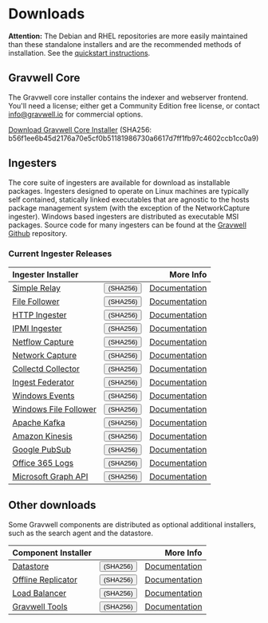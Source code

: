 # Downloads

**Attention:** The Debian and RHEL repositories are more easily maintained than these standalone installers and are the recommended methods of installation. See the [quickstart instructions](quickstart).

## Gravwell Core

The Gravwell core installer contains the indexer and webserver frontend. You'll need a license; either get a Community Edition free license, or contact info@gravwell.io for commercial options.


[Download Gravwell Core Installer](https://update.gravwell.io/archive/5.1.2/installers/gravwell_5.1.2.sh) 
(SHA256: b56f1ee6b45d2176a70e5cf0b51181986730a6617d7ff1fb97c4602ccb1cc0a9)

## Ingesters

The core suite of ingesters are available for download as installable packages.  Ingesters designed to operate on Linux machines are typically self contained, statically linked executables that are agnostic to the hosts package management system (with the exception of the NetworkCapture ingester).  Windows based ingesters are distributed as executable MSI packages.  Source code for many ingesters can be found at the [Gravwell Github](https://github.com/gravwell/gravwell/tree/master/ingesters) repository.

### Current Ingester Releases
|Ingester Installer |   | More Info |
|:------------------|:--|----------:|
| [Simple Relay](https://update.gravwell.io/archive/5.1.2/installers/gravwell_simple_relay_installer_5.1.2.sh) |<button type="button" class="btn" data-toggle="popover" data-placement="bottom" data-content="c5e24190a0333724630360dce287f17b8cdc2dc023eb54b83e5993d5814eadc2">(SHA256)</button> | [Documentation](../ingesters/simple_relay)|
| [File Follower](https://update.gravwell.io/archive/5.1.2/installers/gravwell_file_follow_installer_5.1.2.sh) |<button type="button" class="btn" data-toggle="popover" data-placement="bottom" data-content="7916d444d883c4fd453771e04599f262c20aff5cc4e935fd0072169454f3f3ba">(SHA256)</button> | [Documentation](../ingesters/file_follow) |
| [HTTP Ingester](https://update.gravwell.io/archive/5.1.2/installers/gravwell_http_ingester_installer_5.1.2.sh) |<button type="button" class="btn" data-toggle="popover" data-placement="bottom" data-content="37b6756337b510378cb61bfd6fce815da6ab87783b405c5d7793302273731cdb">(SHA256)</button> | [Documentation](../ingesters/http) |
| [IPMI Ingester](https://update.gravwell.io/archive/5.1.2/installers/gravwell_ipmi_installer_5.1.2.sh) |<button type="button" class="btn" data-toggle="popover" data-placement="bottom" data-content="34551139829f5a1cd21a04a4eab812ae490026f94d7e83e89cca0c7c67df9a91">(SHA256)</button> | [Documentation](../ingesters/ipmi)|
| [Netflow Capture](http://update.gravwell.io/archive/5.1.2/installers/gravwell_netflow_capture_installer_5.1.2.sh) |<button type="button" class="btn" data-toggle="popover" data-placement="bottom" data-content="a0ebba48a3f4888a97d9d3bf29744fe49cebd979fd37ab35f57b8d0d2a894307">(SHA256)</button> | [Documentation](../ingesters/netflow) |
| [Network Capture](https://update.gravwell.io/archive/5.1.2/installers/gravwell_network_capture_installer_5.1.2.sh) |<button type="button" class="btn" data-toggle="popover" data-placement="bottom" data-content="6dad58d94ae5224174fdb356722f6854207094cf60055e124c655b6211ac965a">(SHA256)</button> | [Documentation](../ingesters/pcap) |
| [Collectd Collector](https://update.gravwell.io/archive/5.1.2/installers/gravwell_collectd_installer_5.1.2.sh) |<button type="button" class="btn" data-toggle="popover" data-placement="bottom" data-content="dd855ecab99fdc80e94564e272f91e5b0c579169ad39299728e6d7231ed71bf9">(SHA256)</button> | [Documentation](../ingesters/collectd) |
| [Ingest Federator](https://update.gravwell.io/archive/5.1.2/installers/gravwell_federator_installer_5.1.2.sh) |<button type="button" class="btn" data-toggle="popover" data-placement="bottom" data-content="4c9274a5c680bc7d2ea088f01a672f4335d3a7318fb3b0cbbb2715e21c9a778d">(SHA256)</button> | [Documentation](../ingesters/federators/federator) |
| [Windows Events](https://update.gravwell.io/archive/5.1.2/installers/gravwell_win_events_5.1.2.msi) |<button type="button" class="btn" data-toggle="popover" data-placement="bottom" data-content="eff3d858322863cb0b8603ed755565eb383903c958941fcf5b85cbb36a37b7f2">(SHA256)</button> | [Documentation](../ingesters/winevent) |
| [Windows File Follower](https://update.gravwell.io/archive/5.1.2/installers/gravwell_file_follow_5.1.2.msi) |<button type="button" class="btn" data-toggle="popover" data-placement="bottom" data-content="6fb8babe0159423d865f2b05d32a92a64f4628c7d91f9ec06fad2773a6fd901e">(SHA256)</button> | [Documentation](../ingesters/win_file_follow) |
| [Apache Kafka](https://update.gravwell.io/archive/5.1.2/installers/gravwell_kafka_installer_5.1.2.sh) |<button type="button" class="btn" data-toggle="popover" data-placement="bottom" data-content="cf6d34e97eb87655890283a33740695c8a8aa84d234eca2a9568792ddf330761">(SHA256)</button> | [Documentation](../ingesters/kafka)|
| [Amazon Kinesis](https://update.gravwell.io/archive/5.1.2/installers/gravwell_kinesis_ingest_installer_5.1.2.sh) |<button type="button" class="btn" data-toggle="popover" data-placement="bottom" data-content="ad14319d9886fd7988a92b2a67852b40413cb8731ce9a95e34e0b9c5f41fd4ab">(SHA256)</button> | [Documentation](../ingesters/kinesis)|
| [Google PubSub](https://update.gravwell.io/archive/5.1.2/installers/gravwell_pubsub_ingest_installer_5.1.2.sh) |<button type="button" class="btn" data-toggle="popover" data-placement="bottom" data-content="c5a3d2e32999bc4544735afced3f471360dc5c562f8f45b810f881f543b3fa18">(SHA256)</button> | [Documentation](../ingesters/pubsub)|
| [Office 365 Logs](https://update.gravwell.io/archive/5.1.2/installers/gravwell_o365_installer_5.1.2.sh) |<button type="button" class="btn" data-toggle="popover" data-placement="bottom" data-content="58cbabf158c004b5b5f0cf94dbf8579166c895cf5742a35d6606d6db7ca04acc">(SHA256)</button> | [Documentation](../ingesters/o365)|
| [Microsoft Graph API](https://update.gravwell.io/archive/5.1.2/installers/gravwell_msgraph_installer_5.1.2.sh) |<button type="button" class="btn" data-toggle="popover" data-placement="bottom" data-content="60a3de7a6296410fcf14fb877a4eff760f97ec3216d9780c5bccef8dbae258ab">(SHA256)</button> | [Documentation](../ingesters/msg)|

## Other downloads

Some Gravwell components are distributed as optional additional installers, such as the search agent and the datastore.

|Component Installer |   | More Info |
|:-------------------|:--|----------:|
| [Datastore](https://update.gravwell.io/archive/5.1.2/installers/gravwell_datastore_installer_5.1.2.sh) |<button type="button" class="btn" data-toggle="popover" data-placement="bottom" data-content="a3e2678cada7dfd14fd9d20737a5c50c51732b7eea23ac4d91b6695d14c99f83">(SHA256)</button> | [Documentation](../distributed/frontend) |
| [Offline Replicator](https://update.gravwell.io/archive/5.1.2/installers/gravwell_offline_replication_installer_5.1.2.sh) |<button type="button" class="btn" data-toggle="popover" data-placement="bottom" data-content="1deab6156d79918421d7f39625af7328812386bf6434de062e69718da3966473">(SHA256)</button> | [Documentation](../configuration/replication.md) |
| [Load Balancer](https://update.gravwell.io/archive/5.1.2/installers/gravwell_loadbalancer_installer_5.1.2.sh) |<button type="button" class="btn" data-toggle="popover" data-placement="bottom" data-content="0356fb62554b18f1c5a4810ed1c0540242011a91bbb40699ea7bb68d7827ad39">(SHA256)</button> | [Documentation](../distributed/loadbalancer.md) |
| [Gravwell Tools](https://update.gravwell.io/archive/5.1.2/installers/gravwell_tools_5.1.2.sh) |<button type="button" class="btn" data-toggle="popover" data-placement="bottom" data-content="98f0127e67845d1f4f07a3d997788ee9b379f56f0ce551b918628f9372c89c11">(SHA256)</button> | [Documentation](../tools/tools.md)|


<script>
$(document).ready(function(){
  $('[data-toggle="popover"]').popover();
});
</script>
